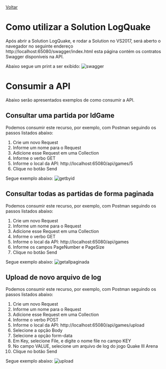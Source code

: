 [Voltar](../README.md)

# Como utilizar a Solution LogQuake

Após abrir a Solution LogQuake, e rodar a Solution no VS2017, será aberto o navegador no seguinte endereço  http://localhost:65080/swagger/index.html esta página contém os contratos Swagger disponíveis na API.

Abaixo segue um print a ser exibido:
![swagger](https://user-images.githubusercontent.com/44147082/47697932-fb9d7d00-dbeb-11e8-9882-7bb9796b755a.PNG)

# Consumir a API
Abaixo serão apresentados exemplos de como consumir a API.

## Consultar uma partida por IdGame

Podemos consumir este recurso, por exemplo, com Postman seguindo os passos listados abaixo: 

1. Crie um novo Request
2. Informe um nome para o Request
3. Adicione esse Request em uma Collection
4. Informe o verbo GET
5. Informe o local da API: http://localhost:65080/api/games/5
6. Clique no botão Send

Segue exemplo abaixo:
![getbyid](https://user-images.githubusercontent.com/44147082/47686174-882e4800-dbb8-11e8-86fd-be8ca6487a6f.PNG)


## Consultar todas as partidas de forma paginada
Podemos consumir este recurso, por exemplo, com Postman seguindo os passos listados abaixo: 

1. Crie um novo Request
2. Informe um nome para o Request
3. Adicione esse Request em uma Collection
4. Informe o verbo GET
5. Informe o local da API: http://localhost:65080/api/games
6. Informe os campos PageNumber e PageSize
7. Clique no botão Send

Segue exemplo abaixo:
![getallpaginada](https://user-images.githubusercontent.com/44147082/47686284-13a7d900-dbb9-11e8-807c-f84c07437f6a.PNG)

## Upload de novo arquivo de log
Podemos consumir este recurso, por exemplo, com Postman seguindo os passos listados abaixo: 

1. Crie um novo Request
2. Informe um nome para o Request
3. Adicione esse Request em uma Collection
4. Informe o verbo POST
5. Informe o local da API: http://localhost:65080/api/games/upload
6. Selecione a opção Body
7. Selecione a opção form-data
8. Em Key, selecione File, e digite o nome file no campo KEY
9. No campo VALUE, selecione um arquivo de log do jogo Quake III Arena
10. Clique no botão Send

Segue exemplo abaixo:
![upload](https://user-images.githubusercontent.com/44147082/47686418-d132cc00-dbb9-11e8-9fd2-6fe943171903.PNG)
